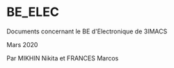 # BE_ELEC
Documents concernant le BE d'Electronique de 3IMACS

Mars 2020

Par MIKHIN Nikita et FRANCES Marcos
